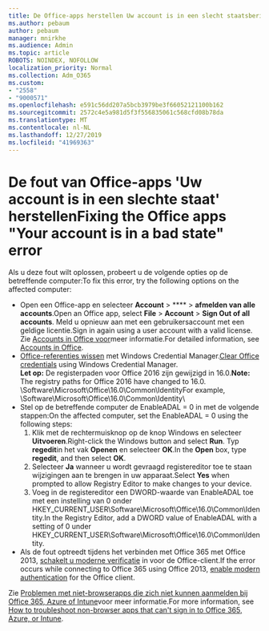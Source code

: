 ```yaml
---
title: De Office-apps herstellen Uw account is in een slecht staatsbericht
ms.author: pebaum
author: pebaum
manager: mnirkhe
ms.audience: Admin
ms.topic: article
ROBOTS: NOINDEX, NOFOLLOW
localization_priority: Normal
ms.collection: Adm_O365
ms.custom:
- "2558"
- "9000571"
ms.openlocfilehash: e591c56dd207a5bcb3979be3f66052121100b162
ms.sourcegitcommit: 2572c4e5a981d5f3f556835061c568cfd08b78da
ms.translationtype: MT
ms.contentlocale: nl-NL
ms.lasthandoff: 12/27/2019
ms.locfileid: "41969363"
---
```

# <a name="fixing-the-office-apps-your-account-is-in-a-bad-state-error"></a><span data-ttu-id="f883c-102">De fout van Office-apps 'Uw account is in een slechte staat' herstellen</span><span class="sxs-lookup"><span data-stu-id="f883c-102">Fixing the Office apps "Your account is in a bad state" error</span></span>

<span data-ttu-id="f883c-103">Als u deze fout wilt oplossen, probeert u de volgende opties op de betreffende computer:</span><span class="sxs-lookup"><span data-stu-id="f883c-103">To fix this error, try the following options on the affected computer:</span></span>

- <span data-ttu-id="f883c-104">Open een Office-app en selecteer **Account** > \*\*\*\* > **afmelden van alle accounts**.</span><span class="sxs-lookup"><span data-stu-id="f883c-104">Open an Office app, select **File** > **Account** > **Sign Out of all accounts**.</span></span> <span data-ttu-id="f883c-105">Meld u opnieuw aan met een gebruikersaccount met een geldige licentie.</span><span class="sxs-lookup"><span data-stu-id="f883c-105">Sign in again using a user account with a valid license.</span></span> <span data-ttu-id="f883c-106">Zie [Accounts in Office voor](https://support.office.com/article/accounts-in-office-628ea040-f265-49de-b986-be09c3ebf8a9)meer informatie.</span><span class="sxs-lookup"><span data-stu-id="f883c-106">For detailed information, see [Accounts in Office](https://support.office.com/article/accounts-in-office-628ea040-f265-49de-b986-be09c3ebf8a9).</span></span>
- <span data-ttu-id="f883c-107">[Office-referenties wissen](https://docs.microsoft.com/office/troubleshoot/error-messages/another-account-already-signed-in#step-3-clear-cached-credentials-on-the-computer) met Windows Credential Manager.</span><span class="sxs-lookup"><span data-stu-id="f883c-107">[Clear Office credentials](https://docs.microsoft.com/office/troubleshoot/error-messages/another-account-already-signed-in#step-3-clear-cached-credentials-on-the-computer) using Windows Credential Manager.</span></span><br>
  <span data-ttu-id="f883c-108">**Let op:** De registerpaden voor Office 2016 zijn gewijzigd in 16.0.</span><span class="sxs-lookup"><span data-stu-id="f883c-108">**Note:** The registry paths for Office 2016 have changed to 16.0.</span></span> <span data-ttu-id="f883c-109">\Software\Microsoft\Office\16.0\Common\Identity</span><span class="sxs-lookup"><span data-stu-id="f883c-109">For example, \Software\Microsoft\Office\16.0\Common\Identity</span></span>\
- <span data-ttu-id="f883c-110">Stel op de betreffende computer de EnableADAL = 0 in met de volgende stappen:</span><span class="sxs-lookup"><span data-stu-id="f883c-110">On the affected computer, set the EnableADAL = 0 using the following steps:</span></span>  
     1. <span data-ttu-id="f883c-111">Klik met de rechtermuisknop op de knop Windows en selecteer **Uitvoeren**.</span><span class="sxs-lookup"><span data-stu-id="f883c-111">Right-click the Windows button and select **Run**.</span></span> <span data-ttu-id="f883c-112">Typ **regedit**in het vak **Openen** en selecteer **OK**.</span><span class="sxs-lookup"><span data-stu-id="f883c-112">In the **Open** box, type **regedit**, and then select **OK**.</span></span>
     2. <span data-ttu-id="f883c-113">Selecteer **Ja** wanneer u wordt gevraagd registereditor toe te staan wijzigingen aan te brengen in uw apparaat.</span><span class="sxs-lookup"><span data-stu-id="f883c-113">Select **Yes** when prompted to allow Registry Editor to make changes to your device.</span></span>
    3. <span data-ttu-id="f883c-114">Voeg in de registereditor een DWORD-waarde van EnableADAL toe met een instelling van 0 onder HKEY_CURRENT_USER\Software\Microsoft\Office\16.0\Common\Identity.</span><span class="sxs-lookup"><span data-stu-id="f883c-114">In the Registry Editor, add a DWORD value of EnableADAL with a setting of 0 under HKEY_CURRENT_USER\Software\Microsoft\Office\16.0\Common\Identity.</span></span>
- <span data-ttu-id="f883c-115">Als de fout optreedt tijdens het verbinden met Office 365 met Office 2013, [schakelt u moderne verificatie](https://docs.microsoft.com/office365/admin/security-and-compliance/enable-modern-authentication) in voor de Office-client.</span><span class="sxs-lookup"><span data-stu-id="f883c-115">If the error occurs while connecting to Office 365 using Office 2013, [enable modern authentication](https://docs.microsoft.com/office365/admin/security-and-compliance/enable-modern-authentication) for the Office client.</span></span>

<span data-ttu-id="f883c-116">Zie [Problemen met niet-browserapps die zich niet kunnen aanmelden bij Office 365, Azure of Intune](https://support.office.com/article/how-to-troubleshoot-non-browser-apps-that-can-t-sign-in-to-office-365-azure-or-intune-3ba1b268-66f6-462c-b0e5-070f5c2603c1)voor meer informatie.</span><span class="sxs-lookup"><span data-stu-id="f883c-116">For more information, see [How to troubleshoot non-browser apps that can't sign in to Office 365, Azure, or Intune](https://support.office.com/article/how-to-troubleshoot-non-browser-apps-that-can-t-sign-in-to-office-365-azure-or-intune-3ba1b268-66f6-462c-b0e5-070f5c2603c1).</span></span>

